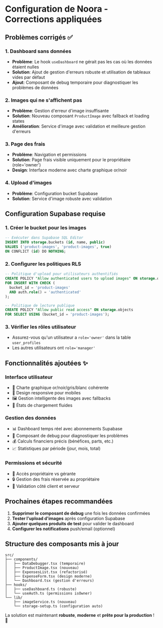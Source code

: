 # Configuration de Noora - Corrections appliquées

## Problèmes corrigés ✅

### 1. Dashboard sans données
- **Problème**: Le hook `useDashboard` ne gérait pas les cas où les données étaient nulles
- **Solution**: Ajout de gestion d'erreurs robuste et utilisation de tableaux vides par défaut
- **Ajout**: Composant de debug temporaire pour diagnostiquer les problèmes de données

### 2. Images qui ne s'affichent pas
- **Problème**: Gestion d'erreur d'image insuffisante 
- **Solution**: Nouveau composant `ProductImage` avec fallback et loading states
- **Amélioration**: Service d'image avec validation et meilleure gestion d'erreurs

### 3. Page des frais
- **Problème**: Navigation et permissions
- **Solution**: Page frais visible uniquement pour le propriétaire (role='owner')
- **Design**: Interface moderne avec charte graphique or/noir

### 4. Upload d'images
- **Problème**: Configuration bucket Supabase
- **Solution**: Service d'image robuste avec validation

## Configuration Supabase requise

### 1. Créer le bucket pour les images
```sql
-- Exécuter dans Supabase SQL Editor
INSERT INTO storage.buckets (id, name, public)
VALUES ('product-images', 'product-images', true)
ON CONFLICT (id) DO NOTHING;
```

### 2. Configurer les politiques RLS
```sql
-- Politique d'upload pour utilisateurs authentifiés
CREATE POLICY "Allow authenticated users to upload images" ON storage.objects
FOR INSERT WITH CHECK (
  bucket_id = 'product-images' 
  AND auth.role() = 'authenticated'
);

-- Politique de lecture publique
CREATE POLICY "Allow public read access" ON storage.objects
FOR SELECT USING (bucket_id = 'product-images');
```

### 3. Vérifier les rôles utilisateur
- Assurez-vous qu'un utilisateur a `role='owner'` dans la table `user_profiles`
- Les autres utilisateurs ont `role='manager'`

## Fonctionnalités ajoutées ✨

### Interface utilisateur
- 🎨 Charte graphique or/noir/gris/blanc cohérente
- 📱 Design responsive pour mobiles
- 🖼️ Gestion intelligente des images avec fallbacks
- 🔄 États de chargement fluides

### Gestion des données
- 📊 Dashboard temps réel avec abonnements Supabase
- 🔧 Composant de debug pour diagnostiquer les problèmes
- 💰 Calculs financiers précis (bénéfices, parts, etc.)
- 📈 Statistiques par période (jour, mois, total)

### Permissions et sécurité
- 👑 Accès propriétaire vs gérante
- 🔒 Gestion des frais réservée au propriétaire
- 🔐 Validation côté client et serveur

## Prochaines étapes recommandées

1. **Supprimer le composant de debug** une fois les données confirmées
2. **Tester l'upload d'images** après configuration Supabase
3. **Ajouter quelques produits de test** pour valider le dashboard
4. **Configurer les notifications** push/email (optionnel)

## Structure des composants mis à jour

```
src/
├── components/
│   ├── DataDebugger.tsx (temporaire)
│   ├── ProductImage.tsx (nouveau)
│   ├── ExpensesList.tsx (refactorisé)
│   ├── ExpenseForm.tsx (design moderne)
│   └── Dashboard.tsx (gestion d'erreurs)
├── hooks/
│   ├── useDashboard.ts (robuste)
│   └── useAuth.ts (permissions isOwner)
└── lib/
    ├── imageService.ts (nouveau)
    └── storage-setup.ts (configuration auto)
```

La solution est maintenant **robuste**, **moderne** et **prête pour la production** ! 🚀

